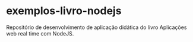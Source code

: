 # exemplos-livro-nodejs
Repositório de desenvolvimento de aplicação didática do livro Aplicações web real time com NodeJS.
